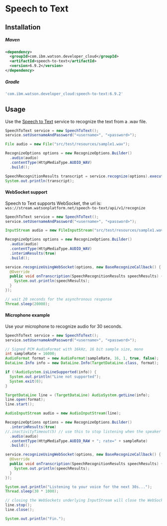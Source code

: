 # Speech to Text

## Installation

##### Maven
```xml
<dependency>
  <groupId>com.ibm.watson.developer_cloud</groupId>
  <artifactId>speech-to-text</artifactId>
  <version>6.9.2</version>
</dependency>
```

##### Gradle
```gradle
'com.ibm.watson.developer_cloud:speech-to-text:6.9.2'
```

## Usage
Use the [Speech to Text][speech_to_text] service to recognize the text from a .wav file.

```java
SpeechToText service = new SpeechToText();
service.setUsernameAndPassword("<username>", "<password>");

File audio = new File("src/test/resources/sample1.wav");

RecognizeOptions options = new RecognizeOptions.Builder()
  .audio(audio)
  .contentType(HttpMediaType.AUDIO_WAV)
  .build();

SpeechRecognitionResults transcript = service.recognize(options).execute();
System.out.println(transcript);
```

#### WebSocket support

Speech to Text supports WebSocket, the url is: `wss://stream.watsonplatform.net/speech-to-text/api/v1/recognize`

```java
SpeechToText service = new SpeechToText();
service.setUsernameAndPassword("<username>", "<password>");

InputStream audio = new FileInputStream("src/test/resources/sample1.wav");

RecognizeOptions options = new RecognizeOptions.Builder()
  .audio(audio)
  .contentType(HttpMediaType.AUDIO_WAV)
  .interimResults(true)
  .build();

service.recognizeUsingWebSocket(options, new BaseRecognizeCallback() {
  @Override
  public void onTranscription(SpeechRecognitionResults speechResults) {
    System.out.println(speechResults);
  }
});

// wait 20 seconds for the asynchronous response
Thread.sleep(20000);
```
#### Microphone example
Use your microphone to recognize audio for 30 seconds.

```java
SpeechToText service = new SpeechToText();
service.setUsernameAndPassword("<username>", "<password>");

// Signed PCM AudioFormat with 16kHz, 16 bit sample size, mono
int sampleRate = 16000;
AudioFormat format = new AudioFormat(sampleRate, 16, 1, true, false);
DataLine.Info info = new DataLine.Info(TargetDataLine.class, format);

if (!AudioSystem.isLineSupported(info)) {
  System.out.println("Line not supported");
  System.exit(0);
}

TargetDataLine line = (TargetDataLine) AudioSystem.getLine(info);
line.open(format);
line.start();

AudioInputStream audio = new AudioInputStream(line);

RecognizeOptions options = new RecognizeOptions.Builder()
  .interimResults(true)
//.inactivityTimeout(5) // use this to stop listening when the speaker pauses, i.e. for 5s
  .audio(audio)
  .contentType(HttpMediaType.AUDIO_RAW + "; rate=" + sampleRate)
  .build();

service.recognizeUsingWebSocket(options, new BaseRecognizeCallback() {
  @Override
  public void onTranscription(SpeechRecognitionResults speechResults) {
    System.out.println(speechResults);
  }
});

System.out.println("Listening to your voice for the next 30s...");
Thread.sleep(30 * 1000);

// closing the WebSockets underlying InputStream will close the WebSocket itself.
line.stop();
line.close();

System.out.println("Fin.");
```

[speech_to_text]: https://console.bluemix.net/docs/services/speech-to-text/index.html

